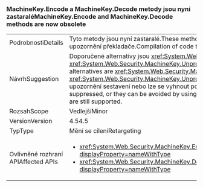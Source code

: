 ### <a name="machinekeyencode-and-machinekeydecode-methods-are-now-obsolete"></a><span data-ttu-id="e836e-101">MachineKey.Encode a MachineKey.Decode metody jsou nyní zastaralé</span><span class="sxs-lookup"><span data-stu-id="e836e-101">MachineKey.Encode and MachineKey.Decode methods are now obsolete</span></span>

|   |   |
|---|---|
|<span data-ttu-id="e836e-102">Podrobnosti</span><span class="sxs-lookup"><span data-stu-id="e836e-102">Details</span></span>|<span data-ttu-id="e836e-103">Tyto metody jsou nyní zastaralé.</span><span class="sxs-lookup"><span data-stu-id="e836e-103">These methods are now obsolete.</span></span> <span data-ttu-id="e836e-104">Kompilace kódu volající tyto metody vede k upozornění překladače.</span><span class="sxs-lookup"><span data-stu-id="e836e-104">Compilation of code that calls these methods produces a compiler warning.</span></span>|
|<span data-ttu-id="e836e-105">Návrh</span><span class="sxs-lookup"><span data-stu-id="e836e-105">Suggestion</span></span>|<span data-ttu-id="e836e-106">Doporučené alternativy jsou <xref:System.Web.Security.MachineKey.Protect(System.Byte[],System.String[])> a <xref:System.Web.Security.MachineKey.Unprotect(System.Byte[],System.String[])>.</span><span class="sxs-lookup"><span data-stu-id="e836e-106">The recommended alternatives are <xref:System.Web.Security.MachineKey.Protect(System.Byte[],System.String[])> and <xref:System.Web.Security.MachineKey.Unprotect(System.Byte[],System.String[])>.</span></span> <span data-ttu-id="e836e-107">Alternativně lze potlačit upozornění sestavení nebo lze se vyhnout pomocí staršího kompilátoru.</span><span class="sxs-lookup"><span data-stu-id="e836e-107">Alternatively, the build warnings can be suppressed, or they can be avoided by using an older compiler.</span></span> <span data-ttu-id="e836e-108">Rozhraní API jsou stále podporovány.</span><span class="sxs-lookup"><span data-stu-id="e836e-108">The APIs are still supported.</span></span>|
|<span data-ttu-id="e836e-109">Rozsah</span><span class="sxs-lookup"><span data-stu-id="e836e-109">Scope</span></span>|<span data-ttu-id="e836e-110">Vedlejší</span><span class="sxs-lookup"><span data-stu-id="e836e-110">Minor</span></span>|
|<span data-ttu-id="e836e-111">Version</span><span class="sxs-lookup"><span data-stu-id="e836e-111">Version</span></span>|<span data-ttu-id="e836e-112">4.5</span><span class="sxs-lookup"><span data-stu-id="e836e-112">4.5</span></span>|
|<span data-ttu-id="e836e-113">Typ</span><span class="sxs-lookup"><span data-stu-id="e836e-113">Type</span></span>|<span data-ttu-id="e836e-114">Mění se cílení</span><span class="sxs-lookup"><span data-stu-id="e836e-114">Retargeting</span></span>|
|<span data-ttu-id="e836e-115">Ovlivněné rozhraní API</span><span class="sxs-lookup"><span data-stu-id="e836e-115">Affected APIs</span></span>|<ul><li><xref:System.Web.Security.MachineKey.Encode(System.Byte[],System.Web.Security.MachineKeyProtection)?displayProperty=nameWithType></li><li><xref:System.Web.Security.MachineKey.Decode(System.String,System.Web.Security.MachineKeyProtection)?displayProperty=nameWithType></li></ul>|

